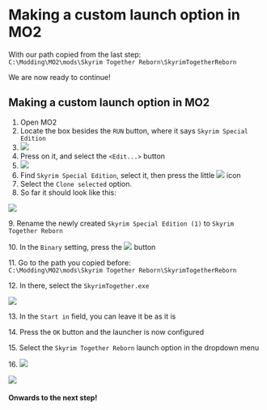 # Making a custom launch option in MO2

With our path copied from the last step:\
`C:\Modding\MO2\mods\Skyrim Together Reborn\SkyrimTogetherReborn`

We are now ready to continue!

## Making a custom launch option in MO2

1. Open MO2
2. Locate the box besides the `RUN` button, where it says `Skyrim Special Edition`
3. ![](https://shx.is/5BlyHKvpG.png)
4. Press on it, and select the `<Edit...>` button
5. ![](https://shx.is/5Blz2zZdv.png)
6. Find `Skyrim Special Edition`, select it, then press the little ![](https://shx.is/5BlzJrBxo.png) icon
7. Select the `Clone selected` option.
8. So far it should look like this:

![](https://shx.is/5BVqQDRZY.gif)

9\. Rename the newly created `Skyrim Special Edition (1)` to `Skyrim Together Reborn`

10\. In the `Binary` setting, press the ![](https://shx.is/5BlAvYz\_D.png) button

11\. Go to the path you copied before:\
`C:\Modding\MO2\mods\Skyrim Together Reborn\SkyrimTogetherReborn`

12\. In there, select the `SkyrimTogether.exe`

![](https://shx.is/5BlASkBkY.png)

13\. In the `Start in` field, you can leave it be as it is

14\. Press the `OK` button and the launcher is now configured

15\. Select the `Skyrim Together Reborn` launch option in the dropdown menu

16\. ![](https://shx.is/5BVrzqStw.png)

![](https://shx.is/5BVrnZINJ.gif)

#### Onwards to the next step!
